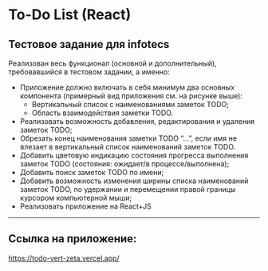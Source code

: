# To-Do List (React)
## Тестовое задание для infotecs
Реализован весь функционал (основной и дополнительный), требовавшийся в тестовом задании, а именно:
- Приложение должно включать в себя минимум два основных компонента (примерный вид приложения см. на рисунке выше):
   - Вертикальный список с наименованиями заметок TODO;
   - Область взаимодействия заметки TODO.
- Реализовать возможность добавления, редактирования и удаления заметок TODO;
- Обрезать конец наименования заметки TODO “…”, если имя не влезает в вертикальный список наименований заметок TODO.
- Добавить цветовую индикацию состояния прогресса выполнения заметок TODO (состояния: ожидает/в процессе/выполнена);
- Добавить поиск заметок TODO по имени;
- Добавить возможность изменения ширины списка наименований заметок TODO, по удержании и перемещении правой границы курсором компьютерной мыши;
- Реализовать приложение на React+JS 

___________________________
## Ссылка на приложение:
https://todo-vert-zeta.vercel.app/
